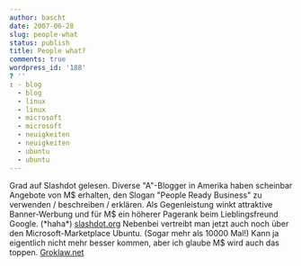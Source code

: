 ```yaml
---
author: bascht
date: 2007-06-28
slug: people-what
status: publish
title: People what?
comments: true
wordpress_id: '188'
? ''
: - blog
  - blog
  - linux
  - linux
  - microsoft
  - microsoft
  - neuigkeiten
  - neuigkeiten
  - ubuntu
  - ubuntu
---
```


Grad auf Slashdot gelesen. Diverse "A"-Blogger in Amerika haben
scheinbar Angebote von M$ erhalten, den Slogan "People Ready
Business" zu verwenden / beschreiben / erklären. Als Gegenleistung
winkt attraktive Banner-Werbung und für M$ ein höherer Pagerank
beim Lieblingsfreund Google. (\*haha\*)
[slashdot.org](http://it.slashdot.org/article.pl?sid=07/06/28/0428236&from=rss)
Nebenbei vertreibt man jetzt auch noch über den
Microsoft-Marketplace Ubuntu. (Sogar mehr als 10000 Mal!) Kann ja
eigentlich nicht mehr besser kommen, aber ich glaube M$ wird auch
das toppen.
[Groklaw.net](http://www.groklaw.net/article.php?story=2007062209235346)


